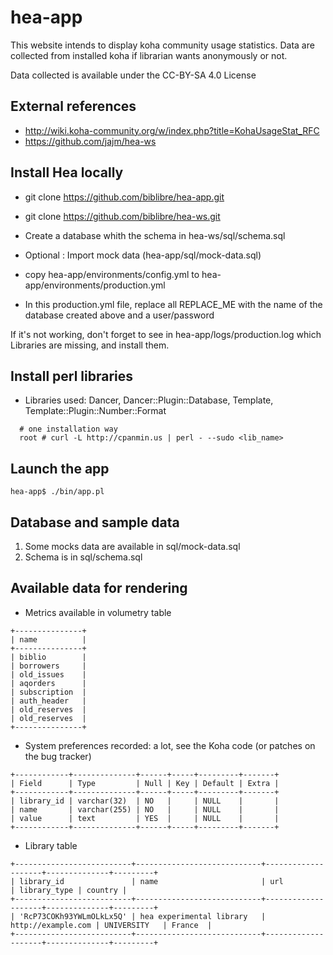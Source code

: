 hea-app
=======

This website intends to display koha community usage statistics. Data are collected from installed koha if librarian wants anonymously or not.

Data collected is available under the CC-BY-SA 4.0 License


## External references

 * http://wiki.koha-community.org/w/index.php?title=KohaUsageStat_RFC
 * https://github.com/jajm/hea-ws

## Install Hea locally

 * git clone https://github.com/biblibre/hea-app.git
 * git clone https://github.com/biblibre/hea-ws.git

 * Create a database whith the schema in hea-ws/sql/schema.sql
 * Optional : Import mock data (hea-app/sql/mock-data.sql)

 * copy hea-app/environments/config.yml to hea-app/environments/production.yml
 * In this production.yml file, replace all REPLACE_ME with the name of the database created above and a user/password

 If it's not working, don't forget to see in hea-app/logs/production.log which Libraries are missing, and install them.

## Install perl libraries

* Libraries used: Dancer,  Dancer::Plugin::Database, Template, Template::Plugin::Number::Format
```
  # one installation way
  root # curl -L http://cpanmin.us | perl - --sudo <lib_name>
```

## Launch the app

```
hea-app$ ./bin/app.pl 
```


## Database and sample data

 1. Some mocks data are available in sql/mock-data.sql
 2. Schema is in sql/schema.sql 

## Available data for rendering

 * Metrics available in volumetry table
```
+---------------+
| name          |
+---------------+
| biblio        |
| borrowers     |
| old_issues    |
| aqorders      |
| subscription  |
| auth_header   |
| old_reserves  |
| old_reserves  |
+---------------+
```

 * System preferences recorded: a lot, see the Koha code (or patches on the bug tracker)
```
+------------+--------------+------+-----+---------+-------+
| Field      | Type         | Null | Key | Default | Extra |
+------------+--------------+------+-----+---------+-------+
| library_id | varchar(32)  | NO   |     | NULL    |       |
| name       | varchar(255) | NO   |     | NULL    |       |
| value      | text         | YES  |     | NULL    |       |
+------------+--------------+------+-----+---------+-------+
```

 * Library table
```
+--------------------------+----------------------------+--------------------+--------------+---------+
| library_id               | name                       | url                | library_type | country |
+--------------------------+----------------------------+--------------------+--------------+---------+
| 'RcP73COKh93YWLmOLkLx5Q' | hea experimental library   | http://example.com | UNIVERSITY   | France  |
+--------------------------+----------------------------+--------------------+--------------+---------+
```

